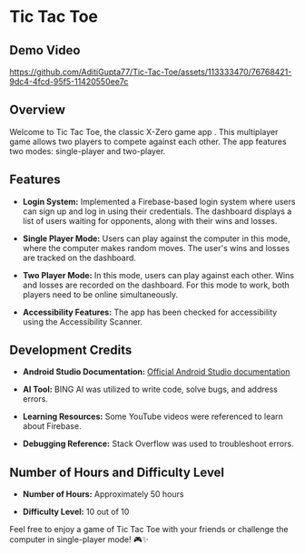# Tic Tac Toe

## Demo Video 
https://github.com/AditiGupta77/Tic-Tac-Toe/assets/113333470/76768421-9dc4-4fcd-95f5-11420550ee7c

## Overview

Welcome to Tic Tac Toe, the classic X-Zero game app . This multiplayer game allows two players to compete against each other. The app features two modes: single-player and two-player.

## Features

- **Login System:** Implemented a Firebase-based login system where users can sign up and log in using their credentials. The dashboard displays a list of users waiting for opponents, along with their wins and losses.

- **Single Player Mode:** Users can play against the computer in this mode, where the computer makes random moves. The user's wins and losses are tracked on the dashboard.

- **Two Player Mode:** In this mode, users can play against each other. Wins and losses are recorded on the dashboard. For this mode to work, both players need to be online simultaneously.

- **Accessibility Features:** The app has been checked for accessibility using the Accessibility Scanner.

## Development Credits

- **Android Studio Documentation:** [Official Android Studio documentation](https://developer.android.com/docs)

- **AI Tool:** BING AI was utilized to write code, solve bugs, and address errors.

- **Learning Resources:** Some YouTube videos were referenced to learn about Firebase.

- **Debugging Reference:** Stack Overflow was used to troubleshoot errors.

## Number of Hours and Difficulty Level

- **Number of Hours:** Approximately 50 hours

- **Difficulty Level:** 10 out of 10

Feel free to enjoy a game of Tic Tac Toe with your friends or challenge the computer in single-player mode! 🎮✨
